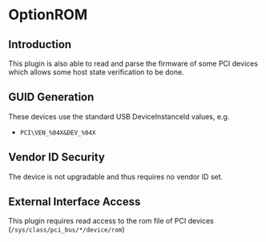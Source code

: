 # OptionROM

## Introduction

This plugin is also able to read and parse the firmware of some PCI devices
which allows some host state verification to be done.

## GUID Generation

These devices use the standard USB DeviceInstanceId values, e.g.

* `PCI\VEN_%04X&DEV_%04X`

## Vendor ID Security

The device is not upgradable and thus requires no vendor ID set.

## External Interface Access

This plugin requires read access to the rom file of PCI devices (`/sys/class/pci_bus/*/device/rom`)
